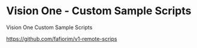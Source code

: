 # Vision One - Custom Sample Scripts
Vision One Custom Sample Scripts

https://github.com/fafiorim/v1-remote-scrips